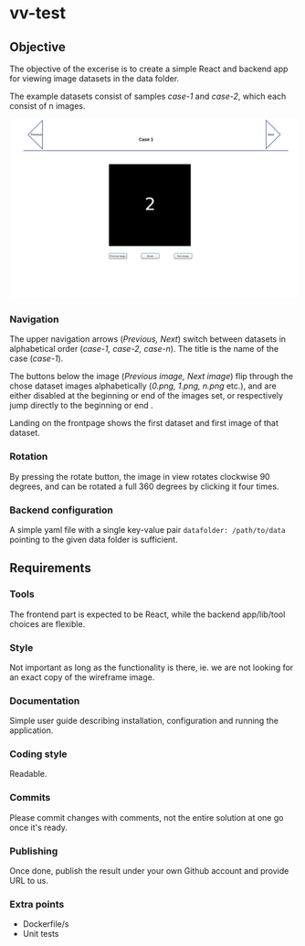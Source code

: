 # vv-test

## Objective

The objective of the excerise is to create a simple React and backend app for viewing image datasets in the data folder.

The example datasets consist of samples *case-1* and *case-2*, which each consist of n images.

![image wireframe](./wireframe.png)

### Navigation
The upper navigation arrows (*Previous, Next*) switch between datasets in alphabetical order (*case-1, case-2, case-n*). The title is the name of the case (*case-1*).

The buttons below the image (*Previous image, Next image*) flip through the chose dataset images alphabetically (*0.png, 1.png, n.png* etc.), and are either disabled at the beginning or end of the images set, or respectively jump directly to the beginning or end .

Landing on the frontpage shows the first dataset and first image of that dataset.

### Rotation

By pressing the rotate button, the image in view rotates clockwise 90 degrees, and can be rotated a full 360 degrees by clicking it four times.

### Backend configuration

A simple yaml file with a single key-value pair ```datafolder: /path/to/data``` pointing to the given data folder is sufficient.




## Requirements
### Tools

The frontend part is expected to be React, while the backend app/lib/tool choices are flexible.

### Style

Not important as long as the functionality is there, ie. we are not looking for an exact copy of the wireframe image.

### Documentation

Simple user guide describing installation, configuration and running the application. 

### Coding style

Readable.

### Commits

Please commit changes with comments, not the entire solution at one go once it's ready.

### Publishing

Once done, publish the result under your own Github account and provide URL to us. 


### Extra points
- Dockerfile/s
- Unit tests



